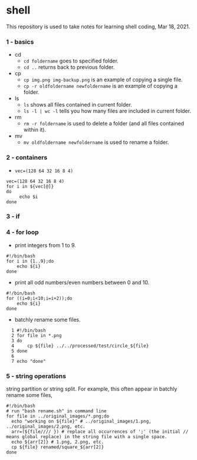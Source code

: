 # shell
This repository is used to take notes for learning shell coding, Mar 18, 2021.
### 1 - basics
+ cd
  + `cd foldername` goes to specified folder.
  + `cd ..` returns back to previous folder.
+ cp
  + `cp img.png img-backup.png` is an example of copying a single file.
  + `cp -r oldfoldername newfoldername` is an example of copying a folder.
+ ls
  + `ls` shows all files contained in current folder.
  + `ls -l | wc -l` tells you how many files are included in current folder.
+ rm
  + `rm -r foldername` is used to delete a folder (and all files contained within it).
+ mv
  + `mv oldfoldername newfoldername` is used to rename a folder.
### 2 - containers
+ `vec=(128 64 32 16 8 4)`
```
vec=(128 64 32 16 8 4)
for i in ${vec[@]}                                                                                                                                                           
do
     echo $i
done
```
### 3 - if
### 4 - for loop
+ print integers from 1 to 9.
```
#!/bin/bash
for i in {1..9};do
    echo ${i}
done
```
+ print all odd numbers/even numbers between 0 and 10.
```
#!/bin/bash
for ((i=0;i<10;i=i+2));do                                                                                                                                                 
    echo ${i}
done
```
+ batchly rename some files.
```
  1 #!/bin/bash
  2 for file in *.png
  3 do
  4     cp ${file} ../../processed/test/circle_${file}                                                                                                              
  5 done
  6 
  7 echo "done"
```
### 5 - string operations
string partition or string split. For example, this often appear in batchly rename some files,
```
#!/bin/bash
# run "bash rename.sh" in command line
for file in ../original_images/*.png;do
  echo "working on ${file}" # ../original_images/1.png, ../original_images/2.png, etc.
  arr=(${file//// }) # replace all occurrences of ';' (the initial // means global replace) in the string file with a single space.
  echo ${arr[2]} # 1.png, 2.png, etc.
  cp ${file} renamed/square_${arr[2]}
done
```
